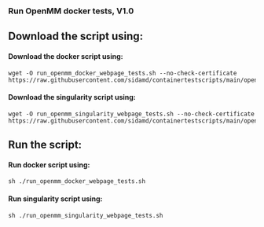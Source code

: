 ### Run OpenMM docker tests, V1.0 
## Download the script using:
#### Download the docker script using:
```
wget -O run_openmm_docker_webpage_tests.sh --no-check-certificate https://raw.githubusercontent.com/sidamd/containertestscripts/main/openmm/run_openmm_docker_webpage_tests.sh
```
#### Download the singularity script using:
```
wget -O run_openmm_singularity_webpage_tests.sh --no-check-certificate https://raw.githubusercontent.com/sidamd/containertestscripts/main/openmm/run_openmm_singularity_webpage_tests.sh
```
## Run the script:
#### Run docker script using:
```
sh ./run_openmm_docker_webpage_tests.sh
```
#### Run singularity script using:
```
sh ./run_openmm_singularity_webpage_tests.sh
